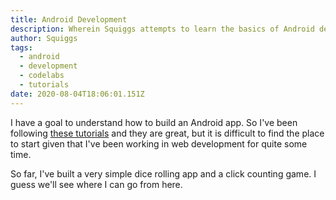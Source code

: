 ```yaml
---
title: Android Development
description: Wherein Squiggs attempts to learn the basics of Android development
author: Squiggs
tags:
  - android
  - development
  - codelabs
  - tutorials
date: 2020-08-04T18:06:01.151Z
---
```


I have a goal to understand how to build an Android app. So I've been following [these tutorials](https://codelabs.developers.google.com/android-kotlin-fundamentals/) and they are great, but it is difficult to find the place to start given that I've been working in web development for quite some time.

So far, I've built a very simple dice rolling app and a click counting game. I guess we'll see where I can go from here.
